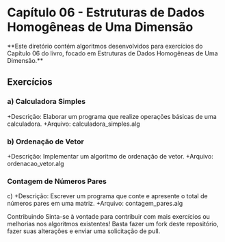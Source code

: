
<h1>Capítulo 06 - Estruturas de Dados Homogêneas de Uma Dimensão</h1>
**Este diretório contém algoritmos desenvolvidos para exercícios do Capítulo 06 do livro, focado em Estruturas de Dados Homogêneas de Uma Dimensão.**

<h2>Exercícios</h2>

<h3>a) Calculadora Simples</h3>
+Descrição: Elaborar um programa que realize operações básicas de uma calculadora.
+Arquivo: calculadora_simples.alg
<h3>b) Ordenação de Vetor</h3>
+Descrição: Implementar um algoritmo de ordenação de vetor.
+Arquivo: ordenacao_vetor.alg
<h3>Contagem de Números Pares</h3>c) 
+Descrição: Escrever um programa que conte e apresente o total de números pares em uma matriz.
+Arquivo: contagem_pares.alg

Contribuindo
Sinta-se à vontade para contribuir com mais exercícios ou melhorias nos algoritmos existentes! Basta fazer um fork deste repositório, fazer suas alterações e enviar uma solicitação de pull.
